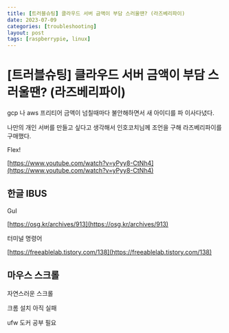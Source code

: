 ```yaml
---
title: [트러블슈팅] 클라우드 서버 금액이 부담 스러울땐? (라즈베리파이)
date: 2023-07-09
categories: [troubleshooting]
layout: post
tags: [raspberrypie, linux]
---
```


# [트러블슈팅] 클라우드 서버 금액이 부담 스러울땐? (라즈베리파이)

gcp 나 aws 프리티어 금액이 넘칠때마다 불안해하면서 새 아이디를 파 이사다녔다.

나만의 개인 서버를 만들고 싶다고 생각해서 인호코치님께 조언을 구해 라즈베리파이를 구매했다.

Flex!

[https://www.youtube.com/watch?v=yPyy8-CtNh4](https://www.youtube.com/watch?v=yPyy8-CtNh4)

## 한글 IBUS

GuI

[https://osg.kr/archives/913](https://osg.kr/archives/913)

터미널 명령어

[https://freeablelab.tistory.com/138](https://freeablelab.tistory.com/138)

## 마우스 스크롤

자연스러운 스크롤

크롬 설치 아직 실패

ufw 도커 공부 필요
